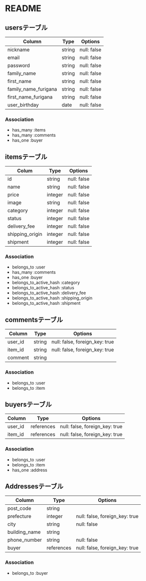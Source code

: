 # README

## usersテーブル
| Column               | Type   | Options     |
| ---------------------|--------|-------------|
| nickname             | string | null: false |
| email                | string | null: false |
| password             | string | null: false |
| family_name          | string | null: false |
| first_name           | string | null: false |
| family_name_furigana | string | null: false |
| first_name_furigana  | string | null: false |
| user_birthday        | date   | null: false |

### Association
- has_many :items
- has_many :comments
- has_one :buyer

## itemsテーブル
| Colum           | Type    | Options     |
|-----------------|---------|-------------|
| id              | string  | null: false |
| name            | string  | null: false |
| price           | integer | null: false |
| image           | string  | null: false |
| category        | integer | null: false |
| status          | integer | null: false |
| delivery_fee    | integer | null: false |
| shipping_origin | integer | null: false |
| shipment        | integer | null: false |

### Association
- belongs_to :user
- has_many :comments
- has_one :buyer
- belongs_to_active_hash :category
- belongs_to_active_hash :status
- belongs_to_active_hash :delivery_fee
- belongs_to_active_hash :shipping_origin
- belongs_to_active_hash :shipment

## commentsテーブル
| Column   | Type   | Options                        |
|----------|--------|--------------------------------|
| user_id  | string | null: false, foreign_key: true |
| item_id  | string | null: false, foreign_key: true |
| comment  | string |                                |

### Association
- belongs_to :user
- belongs_to :item

## buyersテーブル
| Column  | Type       | Options                        |
| --------|------------|--------------------------------|
| user_id | references | null: false, foreign_key: true |
| item_id | references | null: false, foreign_key: true |

### Association
- belongs_to :user
- belongs_to :item
- has_one :address

## Addressesテーブル
| Column        | Type       | Options                        |
| --------------|------------|--------------------------------|
| post_code     | string     |                                |
| prefecture    | integer    | null: false, foreign_key: true |
| city          | string     | null: false                    |
| building_name | string     |                                |
| phone_number  | string     | null: false                    |
| buyer         | references | null: false, foreign_key: true |

### Association
- belongs_to :buyer